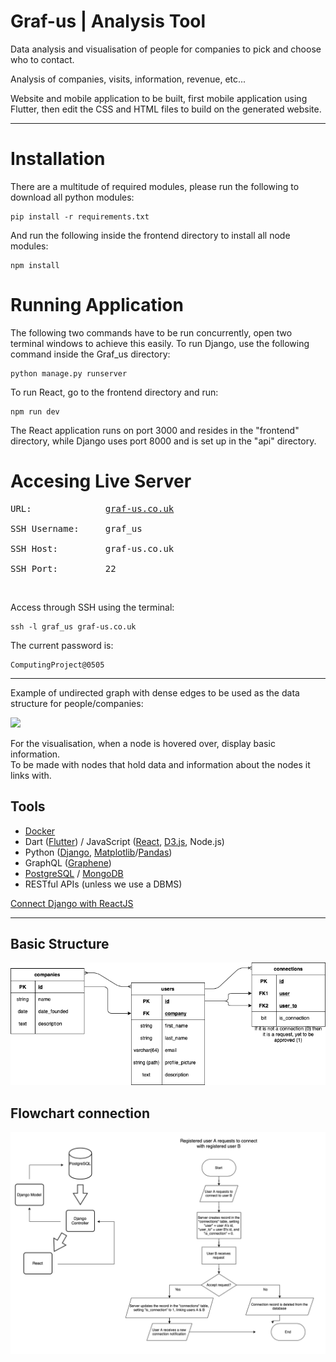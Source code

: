 <h1>Graf-us | Analysis Tool</h1>

Data analysis and visualisation of people for companies to pick and choose who to contact.

Analysis of companies, visits, information, revenue, etc...

Website and mobile application to be built, first mobile application using Flutter,
then edit the CSS and HTML files to build on the generated website.

<hr>

<h1>Installation</h1>

There are a multitude of required modules, please run the following to download all python modules:
```
pip install -r requirements.txt
```
And run the following inside the frontend directory to install all node modules:
```
npm install
```

<h1>Running Application</h1>

The following two commands have to be run concurrently, open two terminal windows to achieve this easily.
To run Django, use the following command inside the Graf_us directory:
```
python manage.py runserver
```
To run React, go to the frontend directory and run:
```
npm run dev
```
The React application runs on port 3000 and resides in the "frontend" directory, while Django uses port 8000 and is set up in the "api" directory.

<h1>Accesing Live Server</h1>
<pre>URL:              <a href="https://graf-us.co.uk/">graf-us.co.uk</a></br>
SSH Username:     graf_us</br>
SSH Host:         graf-us.co.uk</br>
SSH Port:         22</pre>
</br>

Access through SSH using the terminal:
```
ssh -l graf_us graf-us.co.uk
```
The current password is:
```
ComputingProject@0505
```

<hr>

Example of undirected graph with dense edges to be used as the data structure for people/companies:

<img src="https://adatis.co.uk/wp-content/uploads/Black-n-White.png">

For the visualisation, when a node is hovered over, display basic information.<br>
To be made with nodes that hold data and information about the nodes it links with.

<h2>Tools</h2>
<ul>
  <li><a href="https://docs.docker.com">Docker</a></li>
  <li>Dart (<a href="https://flutter.dev/docs">Flutter</a>) / JavaScript (<a href="https://reactjs.org">React</a>, <a href="https://d3js.org">D3.js</a>, Node.js)</li>
  <li>Python (<a href="https://docs.djangoproject.com/en/3.2/">Django</a>, <a href="https://matplotlib.org">Matplotlib</a>/<a href="https://pandas.pydata.org">Pandas</a>)</li>
  <li>GraphQL (<a href="https://graphql.org/code/#python">Graphene</a>)</li>
  <li><a href="https://www.postgresql.org">PostgreSQL</a> / <a href="http://mongodb.com">MongoDB</a></li>
  <li>RESTful APIs (unless we use a DBMS)</li>
</ul>

<a href="https://www.geeksforgeeks.org/how-to-connect-django-with-reactjs/">Connect Django with ReactJS</a>


<hr>

## Basic Structure
![alt text](Images/basic.png "Responsive Image") 

## Flowchart connection
![alt text](Images/flowdiagram.png "Flowchart Image") 
